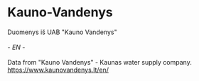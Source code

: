 # Kauno-Vandenys
Duomenys iš UAB "Kauno Vandenys"
<br><br>
<em>- EN -</em>
<br><br>
Data from "Kauno Vandenys" - Kaunas water supply company. https://www.kaunovandenys.lt/en/
